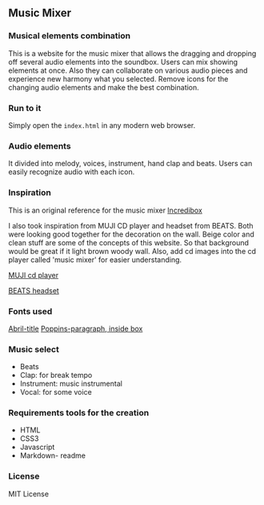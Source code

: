 ## Music Mixer

### Musical elements combination 

This is a website for the music mixer that allows the dragging and dropping off several audio elements into the soundbox. Users can mix showing elements at once. Also they can collaborate on various audio pieces and experience new harmony what you selected.
Remove icons for the changing audio elements and make the best combination.

### Run to it

Simply open the `index.html` in any modern web browser.

### Audio elements

It divided into melody, voices, instrument, hand clap and beats.
Users can easily recognize audio with each icon.

### Inspiration

This is an original reference for the music mixer [Incredibox](https://www.incredibox.com/demo/ "incredibox.com")

I also took inspiration from MUJI CD player and headset from BEATS. Both were looking good together for the decoration on the wall. Beige color and clean stuff are some of the concepts of this website. So that background would be great if it light brown woody wall. Also, add cd images into the cd player called 'music mixer' for easier understanding. 

[MUJI cd player](https://www.pinterest.co.kr/yedanisanchez1/muji-cd-player/)

[BEATS headset](https://www.pinterest.co.kr/search/pins/?q=beats%20headset%20beige&rs=typed&term_meta[]=beats%7Ctyped&term_meta[]=headset%7Ctyped&term_meta[]=beige%7Ctyped)

### Fonts used

[Abril-title](https://fonts.google.com/specimen/Abril+Fatface?query=Abril&preview.text_type=custom)
[Poppins-paragraph, inside box](https://fonts.google.com/specimen/Poppins?query=poppin&preview.text_type=custom&selection.family=Abril+Fatface|Poppins:wght@300)

### Music select

- Beats
- Clap: for break tempo 
- Instrument: music instrumental 
- Vocal: for some voice

### Requirements tools for the creation

- HTML
- CSS3
- Javascript
- Markdown- readme

### License

MIT License

